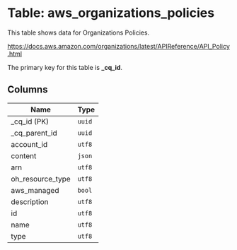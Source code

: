 # Table: aws_organizations_policies

This table shows data for Organizations Policies.

https://docs.aws.amazon.com/organizations/latest/APIReference/API_Policy.html

The primary key for this table is **_cq_id**.

## Columns

| Name          | Type          |
| ------------- | ------------- |
|_cq_id (PK)|`uuid`|
|_cq_parent_id|`uuid`|
|account_id|`utf8`|
|content|`json`|
|arn|`utf8`|
|oh_resource_type|`utf8`|
|aws_managed|`bool`|
|description|`utf8`|
|id|`utf8`|
|name|`utf8`|
|type|`utf8`|